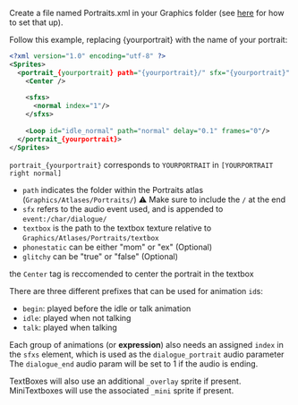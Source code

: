 Create a file named Portraits.xml in your Graphics folder (see [here](Mod-Structure) for how to set that up).

Follow this example, replacing {yourportrait} with the name of your portrait:
```xml
<?xml version="1.0" encoding="utf-8" ?>
<Sprites>
  <portrait_{yourportrait} path="{yourportrait}/" sfx="{yourportrait}" textbox="{yourportrait}">
    <Center />
	 
    <sfxs>
      <normal index="1"/>
    </sfxs>
	 
    <Loop id="idle_normal" path="normal" delay="0.1" frames="0"/>
  </portrait_{yourportrait}>
</Sprites>
```

`portrait_{yourportrait}` corresponds to `YOURPORTRAIT` in `[YOURPORTRAIT right normal]`
- `path` indicates the folder within the Portraits atlas (`Graphics/Atlases/Portraits/`) :warning: Make sure to include the `/` at the end
- `sfx` refers to the audio event used, and is appended to `event:/char/dialogue/`
- `textbox` is the path to the textbox texture relative to `Graphics/Atlases/Portraits/textbox` 
- `phonestatic` can be either "mom" or "ex" (Optional)
- `glitchy` can be "true" or "false" (Optional)

the `Center` tag is reccomended to center the portrait in the textbox

There are three different prefixes that can be used for animation `id`s:
- `begin`: played before the idle or talk animation
- `idle`: played when not talking
- `talk`: played when talking

Each group of animations (or __expression__) also needs an assigned `index` in the `sfxs` element, which is used as the `dialogue_portrait` audio parameter
The `dialogue_end` audio param will be set to 1 if the audio is ending.

TextBoxes will also use an additional `_overlay` sprite if present.  
MiniTextboxes will use the associated `_mini` sprite if present.